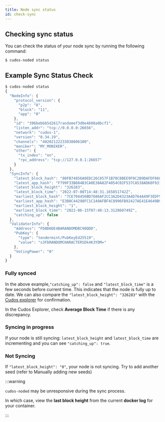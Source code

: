 ```yaml
---
title: Node sync status
id: check-sync
---
```


## Checking sync status

You can check the status of your node sync by running the following command:

```shell
$ cudos-noded status
```



## Example Sync Status Check

```js
$ cudos-noded status
{
  "NodeInfo": {
    "protocol_version": {
      "p2p": "8",
      "block": "11",
      "app": "0"
    },
    "id": "396bebbb5d2617randomef3d0e4608a0bcf1",
    "listen_addr": "tcp://0.0.0.0:26656",
    "network": "cudos-1",
    "version": "0.34.19",
    "channels": "40202122233038606100",
    "moniker": "MY_MONIKER",
    "other": {
      "tx_index": "on",
      "rpc_address": "tcp://127.0.0.1:26657"
    }
  },
  "SyncInfo": {
    "latest_block_hash": "80FB74856A0EDC26C857F1B70C8BEE9F0C2B9DAFDF8604B1AC4CEEF4443BBC2A",
    "latest_app_hash": "F799F33B884B3CA0E38A82F4054C02F537CA538AD60F9314214D139EE59E71D4",
    "latest_block_height": "326283",
    "latest_block_time": "2022-07-08T14:48:31.165851742Z",
    "earliest_block_hash": "7CE704456BD7686AF2CC3A2D4323A4D764A49F3EDF9178E0BDCAFF900E12F5F2",
    "earliest_app_hash": "E3B0C44298FC1C149AFBF4C8996FB92427AE41E4649B934CA495991B7852B855",
    "earliest_block_height": "1",
    "earliest_block_time": "2022-06-15T07:48:13.312860749Z",
    "catching_up": false
  },
  "ValidatorInfo": {
    "Address": "FD8D6DE4BARANDOMDBC90DDD",
    "PubKey": {
      "type": "tendermint/PubKeyEd25519",
      "value": "s3FbRANDOMCHARACTERSDk4K3YDM="
    },
    "VotingPower": "0"
  }
}
```
### Fully synced

In the above example,`"catching_up": false` and `"latest_block_time"` is a few seconds before current time. This indicates that the node is fully up to date. We can also compare the `"latest_block_height": "326283"` with the [Cudos explorer](https://explorer.cudos.org/) for confirmation. 

In the Cudos Explorer, check **Average Block Time** if there is any discrepancy. 

### Syncing in progress

If your node is still syncing: `latest_block_height` and `latest_block_time` are incrementing and you can see `"catching_up": true`.

### Not Syncing

If `"latest_block_height": "0"`, your node is not syncing. Try to add another seed (refer to Manually adding new seeds)

:::warning

`cudos-noded` may be unresponsive during the sync process. 

In which case, view the **last block height** from the current **docker log** for your container. 

:::





